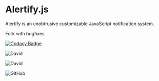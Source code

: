 # Alertify.js

Alertify is an unobtrusive customizable JavaScript notification system.

Fork with bugfixes

[![Codacy Badge](https://api.codacy.com/project/badge/Grade/1407ee60ef1542efb5fe703c93669b18)](https://www.codacy.com/app/LabEG/alertify.js?utm_source=github.com&amp;utm_medium=referral&amp;utm_content=LabEG/alertify.js&amp;utm_campaign=Badge_Grade)

![David](https://img.shields.io/david/LabEG/alertify.js.svg)

![David](https://img.shields.io/david/dev/LabEG/alertify.js.svg)

![GitHub](https://img.shields.io/github/license/LabEG/alertify.js.svg)


